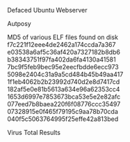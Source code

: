 Defaced Ubuntu Webserver

Autposy


MD5 of various ELF files found on disk
f7c221f12eee4de2462a174ccda7a367
e03538a6af5c36af420a7327182b8db6
b38343751f97fa402da6fa4130a41581
7bc9f5feb9bec95e2eecfbdde6ecc973
5098e2404c31a9a5cd484b45b49aa417
1f1eb4062b2b23992d740d2e8d7417cd
182af5e0e81b5613a634e96a62353cc4
1653d6997e7853673bca53e5e2e82afc
077eed7b8baea220f6f08776ccc35497
07328915e0f465f79195c9aa78b70cda
040f5c5063764995f25effe42a813bed

Virus Total Results

